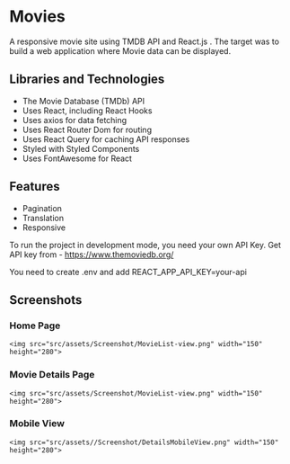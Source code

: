 # Movies

A responsive movie site using TMDB API and React.js . The target was to build
a web application where Movie data can be displayed.

## Libraries and Technologies

- The Movie Database (TMDb) API
- Uses React, including React Hooks
- Uses axios for data fetching
- Uses React Router Dom for routing
- Uses React Query for caching API responses
- Styled with Styled Components
- Uses FontAwesome for React

## Features

- Pagination
- Translation
- Responsive

To run the project in development mode, you need your own API Key.
Get API key from - <https://www.themoviedb.org/>

You need to create .env and add REACT_APP_API_KEY=your-api

## Screenshots

### Home Page

`<img src="src/assets/Screenshot/MovieList-view.png" width="150" height="280">`

### Movie Details Page

`<img src="src/assets/Screenshot/MovieList-view.png" width="150" height="280">`

### Mobile View

`<img src="src/assets//Screenshot/DetailsMobileView.png" width="150" height="280">`
